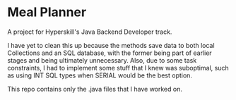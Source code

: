 # Meal Planner
A project for Hyperskill's Java Backend Developer track.

I have yet to clean this up because the methods save data to both local Collections and an SQL database, with the former being part of earlier stages and being ultimately unnecessary. Also, due to some task constraints, I had to implement some stuff that I knew was suboptimal, such as using INT SQL types when SERIAL would be the best option.

This repo contains only the .java files that I have worked on.
